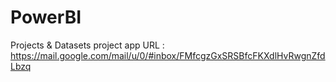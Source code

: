 # PowerBI
Projects &amp; Datasets
project app URL : https://mail.google.com/mail/u/0/#inbox/FMfcgzGxSRSBfcFKXdlHvRwgnZfdLbzq
